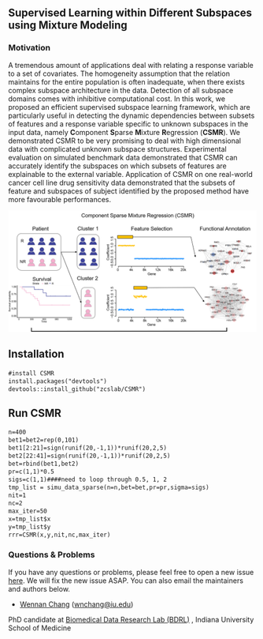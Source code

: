 ## Supervised Learning within Different Subspaces using Mixture Modeling

### Motivation

A tremendous amount of applications deal with relating a response variable to a set of covariates. The homogeneity assumption that the relation maintains for the entire population is often inadequate, when there exists complex subspace architecture in the data. Detection of all subspace domains comes with inhibitive computational cost. In this work, we proposed an efficient supervised subspace learning framework, which are particularly useful in detecting the dynamic dependencies between subsets of features and a response variable specific to unknown subspaces in the input data, namely **C**omponent **S**parse **M**ixture **R**egression (**CSMR**). We demonstrated CSMR to be very promising to deal with high dimensional data with complicated unknown subspace structures. Experimental evaluation on simulated benchmark data demonstrated that CSMR can accurately identify the subspaces on which subsets of features are explainable to the external variable. Application of CSMR on one real-world cancer cell line drug sensitivity data demonstrated that the subsets of feature and subspaces of subject identified by the proposed method have more favourable performances.

![image](https://github.com/zcslab/CSMR/blob/master/img/CSMR_frame.png)

## Installation

```
#install CSMR
install.packages("devtools")
devtools::install_github("zcslab/CSMR")
```

## Run CSMR
```
n=400
bet1=bet2=rep(0,101)
bet1[2:21]=sign(runif(20,-1,1))*runif(20,2,5)
bet2[22:41]=sign(runif(20,-1,1))*runif(20,2,5)
bet=rbind(bet1,bet2)
pr=c(1,1)*0.5
sigs=c(1,1)####need to loop through 0.5, 1, 2
tmp_list = simu_data_sparse(n=n,bet=bet,pr=pr,sigma=sigs)
nit=1
nc=2
max_iter=50
x=tmp_list$x
y=tmp_list$y
rrr=CSMR(x,y,nit,nc,max_iter)
```


### Questions & Problems

If you have any questions or problems, please feel free to open a new issue [here](https://github.com/zcslab/CSMR/issues). We will fix the new issue ASAP.  You can also email the maintainers and authors below.

- [Wennan Chang](https://changwn.github.io/)
(wnchang@iu.edu)

PhD candidate at [Biomedical Data Research Lab (BDRL)](https://zcslab.github.io/) , Indiana University School of Medicine

